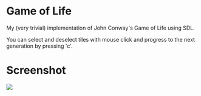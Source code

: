 # Game of Life
My (very trivial) implementation of John Conway's Game of Life using SDL.

You can select and deselect tiles with mouse click and progress to the next generation by pressing 'c'.

# Screenshot 

![](https://i.imgur.com/5zYvxXf.png)
